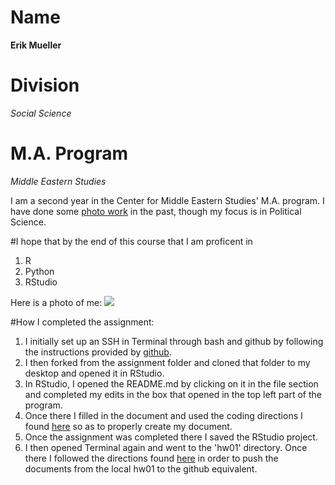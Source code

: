 # Name
**Erik Mueller**

# Division
*Social Science*

# M.A. Program
*Middle Eastern Studies*

I am a second year in the Center for Middle Eastern Studies' M.A. program. I have done some [photo work](https://erikemueller.format.com) in the past, though my focus is in Political Science.

#I hope that by the end of this course that I am proficent in
1. R
2. Python
3. RStudio

Here is a photo of me: ![](https://scontent-ort2-1.xx.fbcdn.net/v/t1.0-9/17458440_756480917848725_8953953821796378913_n.jpg?oh=af452fc75fe6710a748929651739a476&oe=5A80289B)

#How I completed the assignment:
1. I initially set up an SSH in Terminal through bash and github by following the instructions provided by [github](https://help.github.com/articles/generating-a-new-ssh-key-and-adding-it-to-the-ssh-agent/#platform-mac). 
2. I then forked from the assignment folder and cloned that folder to my desktop and opened it in RStudio. 
3. In RStudio, I opened the README.md by clicking on it in the file section and completed my edits in the box that opened in the top left part of the program.
4. Once there I filled in the document and used the coding directions I found [here](http://rmarkdown.rstudio.com/authoring_basics.html) so as to properly create my document.
5. Once the assignment was completed there I saved the RStudio project.
6. I then opened Terminal again and went to the 'hw01' directory. Once there I followed the directions found [here](https://help.github.com/articles/adding-an-existing-project-to-github-using-the-command-line/) in order to push the documents from the local hw01 to the github equivalent.